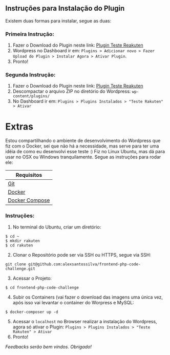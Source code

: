 ## Instruções para Instalação do Plugin
Existem duas formas para instalar, segue as duas:

### Primeira Instrução:
1. Fazer o Download do Plugin neste link: [Plugin Teste Reakuten](https://drive.google.com/open?id=12aaMYTBFOUedWrrMAfycPp6bTrqzxV9z)
2. Wordpress no Dashboard ir em: `Plugins > Adicionar novo > Fazer Upload do Plugin > Instalar Agora > Ativar Plugin`.
3. Pronto!

### Segunda Instrução:
1. Fazer o Download do Plugin neste link: [Plugin Teste Reakuten](https://drive.google.com/open?id=12aaMYTBFOUedWrrMAfycPp6bTrqzxV9z)
2. Descompactar o arquivo ZIP no diretório do Wordpress: `wp-content/plugins/`
3. No Dashboard ir em: `Plugins > Plugins Instalados > "Teste Rakuten" > Ativar`

# Extras
Estou compartilhando o ambiente de desenvolvimento do Wordpress que fiz com o Docker, sei que não há a necessidade, mas serve para ter uma idéia de como eu desenvolvi esse teste :) Fiz no Linux Ubuntu, mas dá para usar no OSX ou Windows tranquilamente. Segue as instruções para rodar ele:

| Requisitos |
| ------ |
| [Git](https://git-scm.com/) |
| [Docker](https://www.docker.com/) | 
| [Docker Compose](https://docs.docker.com/compose/) |

### Instruções:
1. No terminal do Ubuntu, criar um diretório:
```
$ cd ~
$ mkdir rakuten
$ cd rakuten
```
2. Clonar o Repositório pode ser via SSH ou HTTPS, segue via SSH:
```
git clone git@github.com:alexsantossilva/frontend-php-code-challenge.git
```
3. Acessar o Projeto:
```
$ cd frontend-php-code-challenge 
```
4. Subir os Containers (vai fazer o download das imagens uma única vez, após isso vai levantar o container do Worpress e MySQL:
```
$ docker-composer up -d
```
5. Acessar o `localhost` no Browser realizar a instalação do Wordpress, agora só ativar o Plugin: `Plugins > Plugins Instalados > "Teste Rakuten" > Ativar`
6. Pronto!

_Feedbacks serão bem vindos. Obrigado!_

